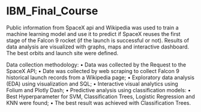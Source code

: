 # IBM_Final_Course
Public information from SpaceX api and Wikipedia was used to train a machine learning model and use it to predict if SpaceX reuses the first stage of the Falcon 9 
rocket (if the launch is successful or not).
Results of data analysis are visualized with graphs, maps and interactive dashboard.
The best orbits and launch site were defined.

Data collection methodology:
• Data was collected by the Request to the SpaceX API;
• Date was collected by web scraping to collect Falcon 9 historical launch records from a Wikipedia page;
• Exploratory data analysis (EDA) using visualization and SQL;
• Interactive visual analytics using Folium and Plotly Dash;
• Predictive analysis using classification models:
• Best Hyperparameter for SVM, Classification Trees, Logistic Regression and KNN were found;
• The best result was achieved with Classification Trees.
